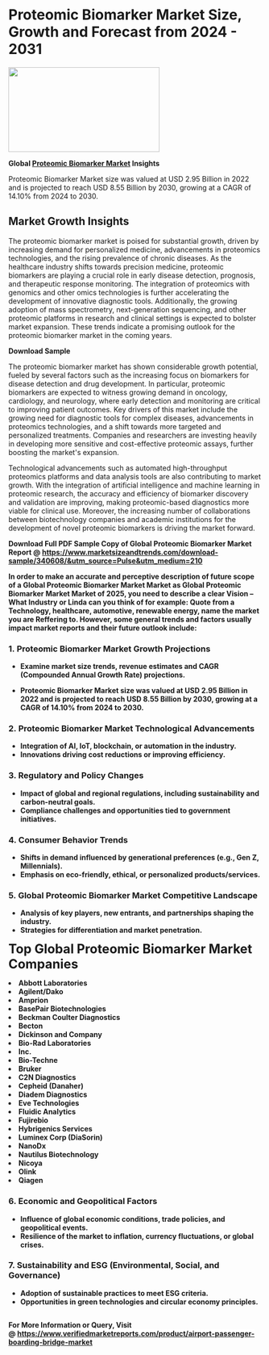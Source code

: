 <H1>Proteomic Biomarker Market Size, Growth and Forecast from 2024 - 2031</H1><img class="aligncenter size-medium wp-image-584254" src="https://thirdeyenews.in/wp-content/uploads/2024/09/Global-Market-Research-300x168.jpeg" alt="" width="300" height="168" /><p><strong>Global&nbsp;<a href="https://www.marketsizeandtrends.com/download-sample/340608/&amp;utm_source=Pulse&amp;utm_medium=210">Proteomic Biomarker Market</a> Insights</strong></p><p>Proteomic Biomarker Market size was valued at USD 2.95 Billion in 2022 and is projected to reach USD 8.55 Billion by 2030, growing at a CAGR of 14.10% from 2024 to 2030.</p><p><h2>Market Growth Insights</h2> <p>The proteomic biomarker market is poised for substantial growth, driven by increasing demand for personalized medicine, advancements in proteomics technologies, and the rising prevalence of chronic diseases. As the healthcare industry shifts towards precision medicine, proteomic biomarkers are playing a crucial role in early disease detection, prognosis, and therapeutic response monitoring. The integration of proteomics with genomics and other omics technologies is further accelerating the development of innovative diagnostic tools. Additionally, the growing adoption of mass spectrometry, next-generation sequencing, and other proteomic platforms in research and clinical settings is expected to bolster market expansion. These trends indicate a promising outlook for the proteomic biomarker market in the coming years.</p> <p><strong>Download Sample</strong></p> <p>The proteomic biomarker market has shown considerable growth potential, fueled by several factors such as the increasing focus on biomarkers for disease detection and drug development. In particular, proteomic biomarkers are expected to witness growing demand in oncology, cardiology, and neurology, where early detection and monitoring are critical to improving patient outcomes. Key drivers of this market include the growing need for diagnostic tools for complex diseases, advancements in proteomics technologies, and a shift towards more targeted and personalized treatments. Companies and researchers are investing heavily in developing more sensitive and cost-effective proteomic assays, further boosting the market's expansion.</p> <p>Technological advancements such as automated high-throughput proteomics platforms and data analysis tools are also contributing to market growth. With the integration of artificial intelligence and machine learning in proteomic research, the accuracy and efficiency of biomarker discovery and validation are improving, making proteomic-based diagnostics more viable for clinical use. Moreover, the increasing number of collaborations between biotechnology companies and academic institutions for the development of novel proteomic biomarkers is driving the market forward.</p> <p><strong></p><p><span class=""><strong>Download Full PDF Sample Copy of Global Proteomic Biomarker Market Report</strong> @ <a href="https://www.marketsizeandtrends.com/download-sample/340608/&amp;utm_source=Pulse&amp;utm_medium=210" target="_blank">https://www.marketsizeandtrends.com/download-sample/340608/&amp;utm_source=Pulse&amp;utm_medium=210</a></span></p><p>In order to make an accurate and perceptive description of future scope of a Global&nbsp;Proteomic Biomarker Market Market as Global&nbsp;Proteomic Biomarker Market Market of 2025, you need to describe a clear Vision &ndash; What Industry or Linda can you think of for example: Quote from a Technology, healthcare, automotive, renewable energy, name the market you are Reffering to. However, some general trends and factors usually impact market reports and their future outlook include:</p><h3>1.&nbsp;<strong>Proteomic Biomarker Market Growth Projections</strong></h3><ul><li>Examine market size trends, revenue estimates and CAGR (Compounded Annual Growth Rate) projections.</li><li><p>Proteomic Biomarker Market size was valued at USD 2.95 Billion in 2022 and is projected to reach USD 8.55 Billion by 2030, growing at a CAGR of 14.10% from 2024 to 2030.</p></li></ul><h3>2.&nbsp;<strong>Proteomic Biomarker Market Technological Advancements</strong></h3><ul><li>Integration of AI, IoT, blockchain, or automation in the industry.</li><li>Innovations driving cost reductions or improving efficiency.</li></ul><h3>3.&nbsp;<strong>Regulatory and Policy Changes</strong></h3><ul><li>Impact of global and regional regulations, including sustainability and carbon-neutral goals.</li><li>Compliance challenges and opportunities tied to government initiatives.</li></ul><h3>4.&nbsp;<strong>Consumer Behavior Trends</strong></h3><ul><li>Shifts in demand influenced by generational preferences (e.g., Gen Z, Millennials).</li><li>Emphasis on eco-friendly, ethical, or personalized products/services.</li></ul><h3>5.&nbsp;<strong>Global Proteomic Biomarker Market Competitive Landscape</strong></h3><ul><li>Analysis of key players, new entrants, and partnerships shaping the industry.</li><li>Strategies for differentiation and market penetration.</li></ul><p data-pm-slice="1 1 []"><span style="color: inherit; font-family: inherit; font-size: 25px;">Top Global Proteomic Biomarker Market Companies</span></p><div class="" data-test-id=""><p><li>Abbott Laboratories</li><li> Agilent/Dako</li><li> Amprion</li><li> BasePair Biotechnologies</li><li> Beckman Coulter Diagnostics</li><li> Becton</li><li> Dickinson and Company</li><li> Bio-Rad Laboratories</li><li> Inc.</li><li> Bio-Techne</li><li> Bruker</li><li> C2N Diagnostics</li><li> Cepheid (Danaher)</li><li> Diadem Diagnostics</li><li> Eve Technologies</li><li> Fluidic Analytics</li><li> Fujirebio</li><li> Hybrigenics Services</li><li> Luminex Corp (DiaSorin)</li><li> NanoDx</li><li> Nautilus Biotechnology</li><li> Nicoya</li><li> Olink</li><li> Qiagen</li></p></div><h3>6.&nbsp;<strong>Economic and Geopolitical Factors</strong></h3><ul><li>Influence of global economic conditions, trade policies, and geopolitical events.</li><li>Resilience of the market to inflation, currency fluctuations, or global crises.</li></ul><h3>7.&nbsp;<strong>Sustainability and ESG (Environmental, Social, and Governance)</strong></h3><ul><li>Adoption of sustainable practices to meet ESG criteria.</li><li>Opportunities in green technologies and circular economy principles.</li></ul><h2><strong style="font-size: 14px;">For More Information or Query, Visit @&nbsp;</strong><a style="background-color: #ffffff; font-size: 14px;" href="https://www.marketsizeandtrends.com/report/proteomic-biomarker-market/" target="_blank">https://www.verifiedmarketreports.com/product/airport-passenger-boarding-bridge-market</a></h2>
